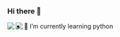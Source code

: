 ### Hi there 👋

<a href="https://github.com/luiz1n/github-readme-stats"> 
  <img align="left" src="https://github-readme-stats.vercel.app/api?username=luiz1n&count_private=true&show_icons=true&theme=dracula" />
</a>
<a href="https://github.com/luiz1n/github-readme-stats">
  <img align="left" src="https://github-readme-stats.vercel.app/api/top-langs/?username=luiz1n&theme=dracula" />
</a>

- 🌱 I’m currently learning python
<!--
**XCOR3/XCOR3** is a ✨ _special_ ✨ repository because its `README.md` (this file) appears on your GitHub profile.

Here are some ideas to get you started:

- 🔭 I’m currently working on ...
- 🌱 I’m currently learning ...
- 👯 I’m looking to collaborate on ...
- 🤔 I’m looking for help with ...
- 💬 Ask me about ...
- 📫 How to reach me: ...
- 😄 Pronouns: ...
- ⚡ Fun fact: ...
-->
